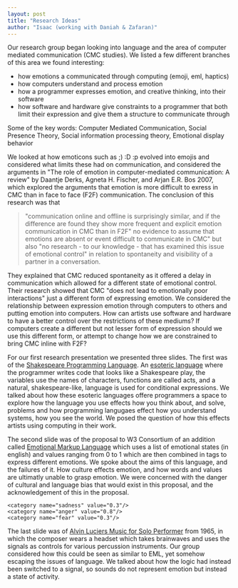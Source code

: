 ```yaml
---
layout: post
title: "Research Ideas"
author: "Isaac (working with Daniah & Zafaran)"
---
```


Our research group began looking into language and the area of computer mediated communication (CMC studies).
We listed a few different branches of this area we found interesting:
* how emotions a communicated through computing (emoji, eml, haptics)
* how  computers understand and process emotion 
* how a programmer expresses emotion, and creative thinking, into their software
* how software and hardware give constraints to a programmer that both limit their expression and give them a structure to communicate through


Some of the key words: Computer Mediated Communication, Social Presence Theory, Social information processing theory, Emotional display behavior 


We looked at how emoticons such as ;) :D :p evolved into emojis and considered what limits these had on communication, and considered the arguments in "The role of emotion in computer-mediated
communication: A review" by Daantje Derks, Agneta H. Fischer, and Arjan E.R. Bos 2007, which explored the arguments that emotion is more difficult to exress in CMC than in face to face (F2F) communication. The conclusion of this research was that 
>"communication online and offline is surprisingly similar, and if the difference are found they show more frequent and explicit emotion communication in CMC than in F2F"
>no evidence to assume that emotions are absent or event difficult to communicate in CMC" but also "no research - to our knowledge - that has examined this issue of emotional control" in relation to spontaneity and visibility of a partner in a conversation.

They explained that CMC reduced spontaneity as it offered a delay in communication which allowed for a different state of emotional control. Their research showed that CMC "does not lead to emotionally poor interactions" just a different form of expressing emotion. We considered the relationship between expression emotion through computers to others and putting emotion into computers. How can artists use software and hardware to have a better control over the restrictions of these mediums? If computers create a different but not lesser form of expression should we use this different form, or attempt to change how we are constrained to bring CMC inline with F2F?

For our first research presentation we presented three slides. The first was of the [Shakespeare Programming Language](http://shakespearelang.sourceforge.net/). An [esoteric language](https://esolangs.org/wiki/Main_Page) where the programmer writes code that looks like a Shakespeare play, the variables use the names of characters, functions are called acts, and a natural, shakespeare-like, language is used for conditional expressions. We talked about how these esoteric languages offere programmers a space to explore how the language you use effects how you think about, and solve, problems and how programming langugaes effect how you understand systems, how you see the world. We posed the question of how this effects artists using computing in their work.

The second slide was of the proposal to W3 Consortium of an addition called [Emotional Markup Language](https://www.w3.org/TR/emotionml/) which uses a list of emotional states (in english) and values ranging from 0 to 1 which are then combined in tags to express different emotions. We spoke about the aims of this language, and the failures of it. How culture effects emotion, and how words and values are ultimatly unable to grasp emotion. We were concerned with the danger of cultural and language bias that would exist in this proposal, and the acknowledgement of this in the proposal. 

><emotion category-set="http://www.w3.org/TR/emotion-voc/xml#big6">
    <category name="sadness" value="0.3"/>
    <category name="anger" value="0.8"/>
    <category name="fear" value="0.3"/>
</emotion>

The last slide was of [Alvin Luciers Music for Solo Performer](https://www.youtube.com/watch?v=bIPU2ynqy2Y) from 1965, in which the composer wears a headset which takes brainwaves and uses the signals as controls for various percussion instruments. Our group considered how this could be seen as similar to EML, yet somehow escaping the issues of language. We talked about how the logic had instead been switched to a signal, so sounds do not represent emotion but instead a state of activity. 